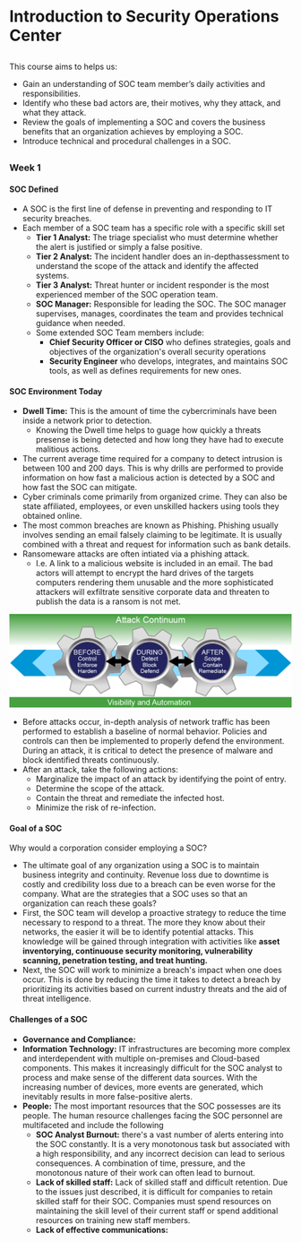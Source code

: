 # Introduction to Security Operations Center
##
This course aims to helps us: 
- Gain an understanding of SOC team member’s daily activities and responsibilities.
- Identify who these bad actors are, their motives, why they attack, and what they attack.
- Review the goals of implementing a SOC and covers the business benefits that an organization achieves by employing a SOC.
- Introduce technical and procedural challenges in a SOC.
##

### Week 1
#### SOC Defined
- A SOC is the first line of defense in preventing and responding to IT security breaches.
- Each member of a SOC team has a specific role with a specific skill set
  - **Tier 1 Analyst:** The triage specialist who must determine whether the alert is justified or simply a false positive.
  - **Tier 2 Analyst:** The incident handler does an in-depthassessment to understand the scope of the attack and identify the affected systems. 
  - **Tier 3 Analyst:** Threat hunter or incident responder is the most experienced member of the SOC operation team.
  - **SOC Manager:** Responsible for leading the SOC. The SOC manager supervises, manages, coordinates the team and provides technical guidance when needed.
  - Some extended SOC Team members include:
    - **Chief Security Officer or CISO** who defines strategies, goals and objectives of the organization's overall security operations
    - **Security Engineer** who develops, integrates, and maintains SOC tools, as well as defines requirements for new ones.

#### SOC Environment Today
- **Dwell Time:** This is the amount of time the cybercriminals have been inside a network prior to detection.
  - Knowing the Dwell time helps to guage how quickly a threats presense is being detected and how long they have had to execute malitious actions.
- The current average time required for a company to detect intrusion is between 100 and 200 days. This is why drills are performed to provide information on how fast a malicious action is detected by a SOC and how fast the SOC can mitigate.
- Cyber criminals come primarily from organized crime. They can also be state affiliated, employees, or even unskilled hackers using tools they obtained online.
- The most common breaches are known as Phishing. Phishing usually involves sending an email falsely claiming to be legitimate. It is usually combined with a threat and request for information such as bank details.
- Ransomeware attacks are often intiated via a phishing attack.
  - I.e. A link to a malicious website is included in an email. The bad actors will attempt to encrypt the hard drives of the targets computers rendering them unusable and the more sophisticated attackers will exfiltrate sensitive corporate data and threaten to publish the data is a ransom is not met.
    
![Attack Continuum](/assets/Attack-Continuum.png)
- Before attacks occur, in-depth analysis of network traffic has been performed to establish a baseline of normal behavior. Policies and controls can then be implemented to properly defend the environment. During an attack, it is critical to detect the presence of malware and block identified threats continuously.
- After an attack, take the following actions:
  - Marginalize the impact of an attack by identifying the point of entry.
  - Determine the scope of the attack.
  - Contain the threat and remediate the infected host.
  - Minimize the risk of re-infection.
 
 #### Goal of a SOC
 Why would a corporation consider employing a SOC?
 - The ultimate goal of any organization using a SOC is to maintain business integrity and continuity. Revenue loss due to downtime is costly and credibility loss due to a breach can be even worse for the company.
What are the strategies that a SOC uses so that an organization can reach these goals?
- First, the SOC team will develop a proactive strategy to reduce the time necessary to respond to a threat. The more they know about their networks, the easier it will be to identify potential attacks. This knowledge will be gained through integration with activities like **asset inventorying, continuouse security monitoring, vulnerability scanning, penetration testing, and treat hunting.**
- Next, the SOC will work to minimize a breach's impact when one does occur. This is done by reducing the time it takes to detect a breach by prioritizing its activities based on current industry threats and the aid of threat intelligence.
  
#### Challenges of a SOC
- **Governance and Compliance:**
- **Information Technology:** IT infrastructures are becoming more complex and interdependent with multiple on-premises and Cloud-based components. This makes it increasingly difficult for the SOC analyst to process and make sense of the different data sources. With the increasing number of devices, more events are generated, which inevitably results in more false-positive alerts.
- **People:** The most important resources that the SOC possesses are its people. The human resource challenges facing the SOC personnel are multifaceted and include the following
  - **SOC Analyst Burnout:** there's a vast number of alerts entering into the SOC constantly. It is a very monotonous task but associated with a high responsibility, and any incorrect decision can lead to serious consequences. A combination of time, pressure, and the monotonous nature of their work can often lead to burnout.
  - **Lack of skilled staff:** Lack of skilled staff and difficult retention. Due to the issues just described, it is difficult for companies to retain skilled staff for their SOC. Companies must spend resources on maintaining the skill level of their current staff or spend additional resources on training new staff members.
  - **Lack of effective communications:**


